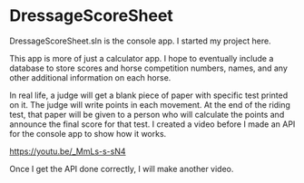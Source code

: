 # DressageScoreSheet

DressageScoreSheet.sln is the console app.  I started my project here. 

This app is more of just a calculator app.  I hope to eventually include a database to store scores and horse competition numbers, names, and any other additional information on each horse.  

In real life, a judge will get a blank piece of paper with specific test printed on it.  The judge will write points in each movement.  At the end of the riding test, that paper will be given to a person who will calculate the points and announce the final score for that test.  I created a video before I made an API for the console app to show how it works. 

https://youtu.be/_MmLs-s-sN4

Once I get the API done correctly, I will make another video.  
